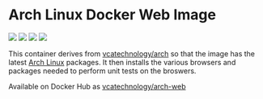 # Arch Linux Docker Web Image

[![](https://images.microbadger.com/badges/image/vcatechnology/arch-web.svg)](http://microbadger.com/images/vcatechnology/arch-web "Image Layers") [![](https://images.microbadger.com/badges/version/vcatechnology/arch-web.svg)](http://microbadger.com/images/vcatechnology/arch-web "Image Version") [![](https://images.microbadger.com/badges/license/vcatechnology/arch-web.svg)](https://microbadger.com/images/vcatechnology/arch-web "Image License")  [![](https://images.microbadger.com/badges/commit/vcatechnology/arch-web.svg)](https://github.com/vcatechnology/docker-arch-web "Image Commit")

This container derives from
[vcatechnology/arch](https://hub.docker.com/r/vcatechnology/arch) so that the
image has the latest [Arch Linux](https://www.archlinux.org/) packages. It then
installs the various browsers and packages needed to perform unit tests on the broswers.

Available on Docker Hub as [vcatechnology/arch-web](https://hub.docker.com/r/vcatechnology/arch-web/)
